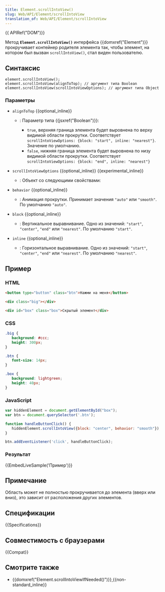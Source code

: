 ```yaml
---
title: Element.scrollIntoView()
slug: Web/API/Element/scrollIntoView
translation_of: Web/API/Element/scrollIntoView
---
```

{{ APIRef("DOM")}}

Метод **`Element.scrollIntoView()`** интерфейса {{domxref("Element")}} прокручивает контейнер родителя элемента так, чтобы элемент, на котором был вызван `scrollIntoView()`, стал виден пользователю.

## Синтаксис

```
element.scrollIntoView();
element.scrollIntoView(alignToTop); // аргумент типа Boolean
element.scrollIntoView(scrollIntoViewOptions); // аргумент типа Object
```

### Параметры

- `alignToTop` {{optional_inline}}

  - : Параметр типа {{jsxref("Boolean")}}:

    - `true`, верхняя граница элемента будет выровнена по верху видимой области прокрутки. Соответствует `scrollIntoViewOptions: {block: "start", inline: "nearest"}`. Значение по умолчанию.
    - `false`, нижняя граница элемента будет выровнена по низу видимой области прокрутки. Соответствует `scrollIntoViewOptions: {block: "end", inline: "nearest"}`

- `scrollIntoViewOptions` {{optional_inline}} {{experimental_inline}}
  - : Объект со следующими свойствами:
- `behavior` {{optional_inline}}
  - : Анимация прокрутки. Принимает значения `"auto"` или `"smooth"`. По умолчанию `"auto"`.
- `block` {{optional_inline}}
  - : Вертикальное выравнивание.
    Одно из значений: `"start"`, `"center"`, `"end"` или `"nearest"`. По умолчанию `"start"`.
- `inline` {{optional_inline}}
  - : Горизонтальное выравнивание.
    Одно из значений: `"start"`, `"center"`, `"end"` или `"nearest"`. По умолчанию `"nearest"`.

## Пример

### HTML

```html
<button type="button" class="btn">Нажми на меня</button>

<div class="big"></div>

<div id="box" class="box">Скрытый элемент</div>
```

### CSS

```css
.big {
   background: #ccc;
   height: 300px;
}

.btn {
   font-size: 14px;
}

.box {
   background: lightgreen;
   height: 40px;
}
```

### JavaScript

```js
var hiddenElement = document.getElementById("box");
var btn = document.querySelector('.btn');

function handleButtonClick() {
   hiddenElement.scrollIntoView({block: "center", behavior: "smooth"});
}

btn.addEventListener('click', handleButtonClick);
```

### Результат

{{EmbedLiveSample('Пример')}}

## Примечание

Область может не полностью прокручивается до элемента (вверх или вниз), это зависит от расположения других элементов.

## Спецификации

{{Specifications}}

## Совместимость с браузерами

{{Compat}}

## Смотрите также

- {{domxref("Element.scrollIntoViewIfNeeded()")}}[ ](/ru/docs/Web/API/Element/scrollIntoViewIfNeeded){{non-standard_inline}}
